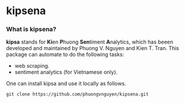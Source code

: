 # kipsena

### What is kipsena?
**kipsa** stands for **Ki**en **P**huong **Sen**timent **A**nalytics, which has beeen developed and maintained by Phuong V. Nguyen and Kien T. Tran. This package can automate to do the following tasks:

- web scraping.
- sentiment analytics (for Vietnamese only).

One can install kipsa and use it locally as follows.

```
git clone https://github.com/phuongvnguyen/kipsena.git
```
